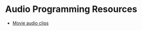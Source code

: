 # Audio Programming Resources

- [Movie audio clips](http://www.moviesoundclips.net/sound.php?id=92)
